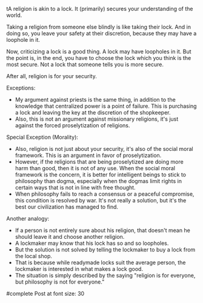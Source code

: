 tA religion is akin to a lock. It (primarily) secures your understanding of the world.

Taking a religion from someone else blindly is like taking their lock. And in doing so, you leave your safety at their discretion, because they may have a loophole in it.

Now, criticizing a lock is a good thing. A lock may have loopholes in it. But the point is, in the end, you have to choose the lock which you think is the most secure.
Not a lock that someone tells you is more secure.

After all, religion is for your security.

Exceptions:
- My argument against priests is the same thing, in addition to the knowledge that centralized power is a point of failure. This is purchasing a lock and leaving the key at the discretion of the shopkeeper.
- Also, this is not an argument against missionary religions, it's just against the forced proselytization of religions.

Special Exception (Morality):
- Also, religion is not just about your security, it's also of the social moral framework. This is an argument in favor of proselytization.
- However, if the religions that are being proselytized are doing more harm than good, then it is not of any use. When the social moral framework is the concern, it is better for intelligent beings to stick to philosophy than dogma, especially when the dogmas limit rights in certain ways that is not in line with free thought.
- When philosophy fails to reach a consensus or a peaceful compromise, this condition is resolved by war. It's not really a solution, but it's the best our civilization has managed to find.

Another analogy:
- If a person is not entirely sure about his religion, that doesn't mean he should leave it and choose another religion.
- A lockmaker may know that his lock has so and so loopholes.
- But the solution is not solved by telling the lockmaker to buy a lock from the local shop.
- That is because while readymade locks suit the average person, the lockmaker is interested in what makes a lock good.
- The situation is simply described by the saying "religion is for everyone, but philosophy is not for everyone."

#complete
Post at font size: 30